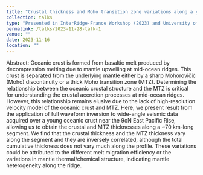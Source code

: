```yaml
---
title: "Crustal thickness and Moho transition zone variations along a young ridge segment at 9°N East Pacific Rise"
collection: talks
type: "Presented in InterRidge-France Workshop (2023) and University of Southampton (2023)"
permalink: /talks/2023-11-28-talk-1
venue: ""
date: 2023-11-16
location: ""
---
```

Abstract: Oceanic crust is formed from basaltic melt produced by decompression melting due to mantle upwelling at mid-ocean ridges. This crust is separated from the underlying mantle either by a sharp Mohorovičić (Moho) discontinuity or a thick Moho transition zone (MTZ). Determining the relationship between the oceanic crustal structure and the MTZ is critical for understanding the crustal accretion processes at mid-ocean ridges. However, this relationship remains elusive due to the lack of high-resolution velocity model of the oceanic crust and MTZ. Here, we present result from the application of full waveform inversion to wide-angle seismic data acquired over a young oceanic crust near the 9oN East Pacific Rise, allowing us to obtain the crustal and MTZ thicknesses along a ~70 km-long segment. We find that the crustal thickness and the MTZ thickness vary along the segment and they are inversely correlated, although the total cumulative thickness does not vary much along the profile. These variations could be attributed to the different melt migration efficiency or the variations in mantle thermal/chemical structure, indicating mantle heterogeneity along the ridge.
